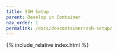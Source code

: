 ```yaml
---
title: SSH Setup
parent: Develop in Container
nav_order: 1
permalink: /docs/devcontainer/ssh-setup/
---
```


{% include_relative index.html %}